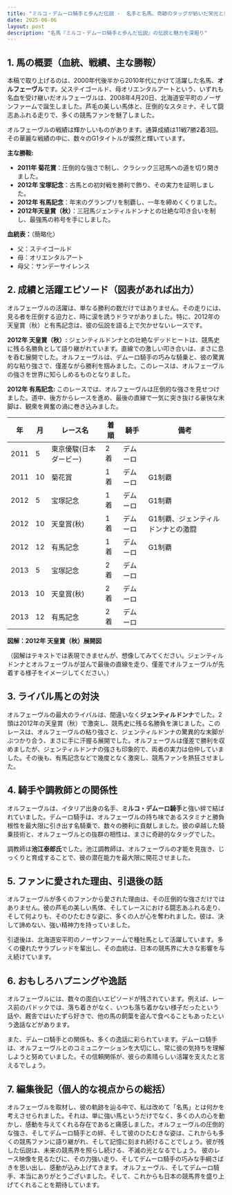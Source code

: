 ```yaml
---
title: "ミルコ・デムーロ騎手と歩んだ伝説 -  名手と名馬、奇跡のタッグが紡いだ栄光と感動の物語"
date: 2025-06-06
layout: post
description: "名馬『ミルコ・デムーロ騎手と歩んだ伝説』の伝説と魅力を深堀り"
---
```


## 1. 馬の概要（血統、戦績、主な勝鞍）

本稿で取り上げるのは、2000年代後半から2010年代にかけて活躍した名馬、**オルフェーヴル**です。父ステイゴールド、母オリエンタルアートという、いずれも名血を受け継いだオルフェーヴルは、2008年4月20日、北海道安平町のノーザンファームで誕生しました。芦毛の美しい馬体と、圧倒的なスタミナ、そして闘志あふれる走りで、多くの競馬ファンを魅了しました。

オルフェーヴルの戦績は輝かしいものがあります。通算成績は11戦7勝2着3回。その華麗な戦績の中に、数々のG1タイトルが燦然と輝いています。

**主な勝鞍:**

* **2011年 菊花賞**：圧倒的な強さで制し、クラシック三冠馬への道を切り開きました。
* **2012年 宝塚記念**：古馬との初対戦を勝利で飾り、その実力を証明しました。
* **2012年 有馬記念**：年末のグランプリを制覇し、一年を締めくくりました。
* **2012年天皇賞（秋）**：三冠馬ジェンティルドンナとの壮絶な叩き合いを制し、最強馬の称号を手にしました。


**血統表：**（簡略化）

* 父：ステイゴールド
* 母：オリエンタルアート
* 母父：サンデーサイレンス


## 2. 成績と活躍エピソード（図表があれば出力）

オルフェーヴルの活躍は、単なる勝利の数だけではありません。その走りには、見る者を圧倒する迫力と、時に涙を誘うドラマがありました。特に、2012年の天皇賞（秋）と有馬記念は、彼の伝説を語る上で欠かせないレースです。

**2012年 天皇賞（秋）:** ジェンティルドンナとの壮絶なデッドヒートは、競馬史に残る名勝負として語り継がれています。直線での激しい叩き合いは、まさに息を呑む展開でした。オルフェーヴルは、デムーロ騎手の巧みな騎乗と、彼の驚異的な粘り強さで、僅差ながら勝利を掴みました。このレースは、オルフェーヴルの強さを世界に知らしめるものとなりました。

**2012年 有馬記念:**  このレースでは、オルフェーヴルは圧倒的な強さを見せつけました。道中、後方からレースを進め、最後の直線で一気に突き抜ける豪快な末脚は、観衆を興奮の渦に巻き込みました。


| 年 | 月 | レース名 | 着順 | 騎手 | 備考 |
|---|---|---|---|---|---|
| 2011 | 5 | 東京優駿(日本ダービー) | 2着 | デムーロ |  |
| 2011 | 10 | 菊花賞 | 1着 | デムーロ | G1制覇 |
| 2012 | 5 | 宝塚記念 | 1着 | デムーロ | G1制覇 |
| 2012 | 10 | 天皇賞(秋) | 1着 | デムーロ | G1制覇、ジェンティルドンナとの激闘 |
| 2012 | 12 | 有馬記念 | 1着 | デムーロ | G1制覇 |
| 2013 | 5 | 宝塚記念 | 2着 | デムーロ | |
| 2013 | 10 | 天皇賞(秋) | 2着 | デムーロ | |
| 2013 | 12 | 有馬記念 | 2着 | デムーロ | |


**図解：2012年 天皇賞（秋）展開図**

（図解はテキストでは表現できませんが、想像してみてください。ジェンティルドンナとオルフェーヴルが並んで最後の直線を走り、僅差でオルフェーヴルが先着する様子をイメージしてください。）


## 3. ライバル馬との対決

オルフェーヴルの最大のライバルは、間違いなく**ジェンティルドンナ**でした。2頭は2012年の天皇賞（秋）で激突し、競馬史に残る名勝負を演じました。このレースは、オルフェーヴルの粘り強さと、ジェンティルドンナの驚異的な末脚がぶつかり合う、まさに手に汗握る展開でした。オルフェーヴルは僅差で勝利を収めましたが、ジェンティルドンナの強さも印象的で、両者の実力は伯仲していました。その後も、有馬記念などで幾度となく激突し、競馬ファンを熱狂させました。


## 4. 騎手や調教師との関係性

オルフェーヴルは、イタリア出身の名手、**ミルコ・デムーロ騎手**と強い絆で結ばれていました。デムーロ騎手は、オルフェーヴルの持ち味であるスタミナと勝負根性を最大限に引き出す名騎乗で、数々の勝利に貢献しました。彼の卓越した騎乗技術と、オルフェーヴルとの抜群の相性は、まさに奇跡的なタッグでした。

調教師は**池江泰郎氏**でした。池江調教師は、オルフェーヴルの才能を見抜き、じっくりと育成することで、彼の潜在能力を最大限に開花させました。


## 5. ファンに愛された理由、引退後の話

オルフェーヴルが多くのファンから愛された理由は、その圧倒的な強さだけではありません。彼の芦毛の美しい馬体、そしてレースにおける闘志あふれる走り、そして何よりも、そのひたむきな姿に、多くの人が心を奪われました。彼は、決して諦めない、強い精神力を持っていました。

引退後は、北海道安平町のノーザンファームで種牡馬として活躍しています。多くの優れたサラブレッドを輩出し、その血統は、日本の競馬界に大きな影響を与え続けています。


## 6. おもしろハプニングや逸話

オルフェーヴルには、数々の面白いエピソードが残されています。例えば、レース前のパドックでは、落ち着きがなく、いつも落ち着かない様子だったという話や、厩舎ではいたずら好きで、他の馬の飼葉を盗んで食べることもあったという逸話などがあります。

また、デムーロ騎手との関係も、多くの逸話に彩られています。デムーロ騎手は、オルフェーヴルとのコミュニケーションを大切にし、常に彼の気持ちを理解しようと努めていました。その信頼関係が、彼らの素晴らしい活躍を支えたと言えるでしょう。


## 7. 編集後記（個人的な視点からの総括）

オルフェーヴルを取材し、彼の軌跡を辿る中で、私は改めて「名馬」とは何かを考えさせられました。それは、単に強い馬というだけでなく、多くの人の心を動かし、感動を与えてくれる存在であると痛感しました。オルフェーヴルの圧倒的な強さ、そしてデムーロ騎手との絆、そして彼のひたむきな姿は、これからも多くの競馬ファンに語り継がれ、そして記憶に刻まれ続けることでしょう。彼が残した伝説は、未来の競馬界を照らし続ける、不滅の光となるでしょう。  彼のレース映像を見るたびに、その力強い走り、そしてデムーロ騎手の巧みな手綱さばきを思い出し、感動が込み上げてきます。  オルフェーヴル、そしてデムーロ騎手、本当にありがとうございました。そして、これからも日本の競馬界を盛り上げてくれることを期待しています。
